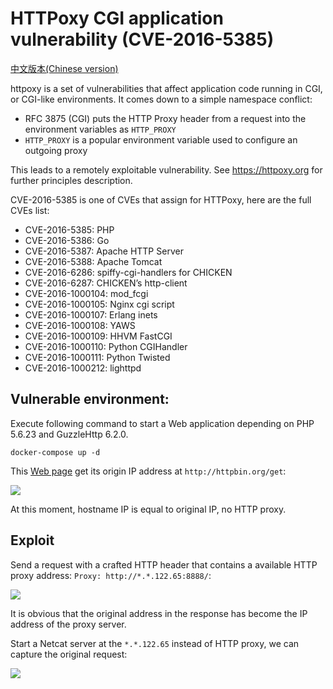 # HTTPoxy CGI application vulnerability (CVE-2016-5385)

[中文版本(Chinese version)](README.zh-cn.md)

httpoxy is a set of vulnerabilities that affect application code running in CGI, or CGI-like environments. It comes down to a simple namespace conflict:

- RFC 3875 (CGI) puts the HTTP Proxy header from a request into the environment variables as `HTTP_PROXY`
- `HTTP_PROXY` is a popular environment variable used to configure an outgoing proxy

This leads to a remotely exploitable vulnerability. See <https://httpoxy.org> for further principles description.

CVE-2016-5385 is one of CVEs that assign for HTTPoxy, here are the full CVEs list:

- CVE-2016-5385: PHP
- CVE-2016-5386: Go
- CVE-2016-5387: Apache HTTP Server
- CVE-2016-5388: Apache Tomcat
- CVE-2016-6286: spiffy-cgi-handlers for CHICKEN
- CVE-2016-6287: CHICKEN’s http-client
- CVE-2016-1000104: mod_fcgi
- CVE-2016-1000105: Nginx cgi script
- CVE-2016-1000107: Erlang inets
- CVE-2016-1000108: YAWS
- CVE-2016-1000109: HHVM FastCGI
- CVE-2016-1000110: Python CGIHandler
- CVE-2016-1000111: Python Twisted
- CVE-2016-1000212: lighttpd

## Vulnerable environment:

Execute following command to start a Web application depending on PHP 5.6.23 and GuzzleHttp 6.2.0.

```
docker-compose up -d
```

This [Web page](www/index.php) get its origin IP address at `http://httpbin.org/get`:

![](1.png)

At this moment, hostname IP is equal to original IP, no HTTP proxy.

## Exploit

Send a request with a crafted HTTP header that contains a available HTTP proxy address: `Proxy: http://*.*.122.65:8888/`:

![](2.png)

It is obvious that the original address in the response has become the IP address of the proxy server.

Start a Netcat server at the `*.*.122.65` instead of HTTP proxy, we can capture the original request:

![](3.png)